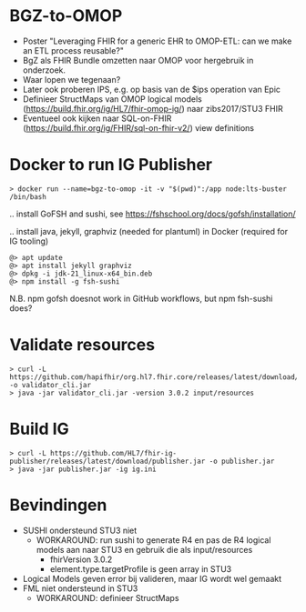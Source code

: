 # BGZ-to-OMOP

* Poster "Leveraging FHIR for a generic EHR to OMOP-ETL: can we make an ETL process reusable?"
* BgZ als FHIR Bundle omzetten naar OMOP voor hergebruik in onderzoek.
* Waar lopen we tegenaan?
* Later ook proberen IPS, e.g. op basis van de $ips operation van Epic
* Definieer StructMaps van OMOP logical models (https://build.fhir.org/ig/HL7/fhir-omop-ig/) naar zibs2017/STU3 FHIR
* Eventueel ook kijken naar SQL-on-FHIR (https://build.fhir.org/ig/FHIR/sql-on-fhir-v2/) view definitions 

# Docker to run IG Publisher
```
> docker run --name=bgz-to-omop -it -v "$(pwd)":/app node:lts-buster /bin/bash
```
.. install GoFSH and sushi, see https://fshschool.org/docs/gofsh/installation/

.. install java, jekyll, graphviz (needed for plantuml) in Docker (required for IG tooling)

```
@> apt update
@> apt install jekyll graphviz
@> dpkg -i jdk-21_linux-x64_bin.deb
@> npm install -g fsh-sushi
```
N.B. npm gofsh doesnot work in GitHub workflows, but npm fsh-sushi does?

# Validate resources
```
> curl -L https://github.com/hapifhir/org.hl7.fhir.core/releases/latest/download/validator_cli.jar -o validator_cli.jar
> java -jar validator_cli.jar -version 3.0.2 input/resources
```

# Build IG
```
> curl -L https://github.com/HL7/fhir-ig-publisher/releases/latest/download/publisher.jar -o publisher.jar
> java -jar publisher.jar -ig ig.ini
```

# Bevindingen

* SUSHI ondersteund STU3 niet
    * WORKAROUND: run sushi to generate R4 en pas de R4 logical models aan naar STU3 en gebruik die als input/resources
        * fhirVersion 3.0.2
        * element.type.targetProfile is geen array in STU3
* Logical Models geven error bij valideren, maar IG wordt wel gemaakt
* FML niet ondersteund in STU3
    * WORKAROUND: definieer StructMaps